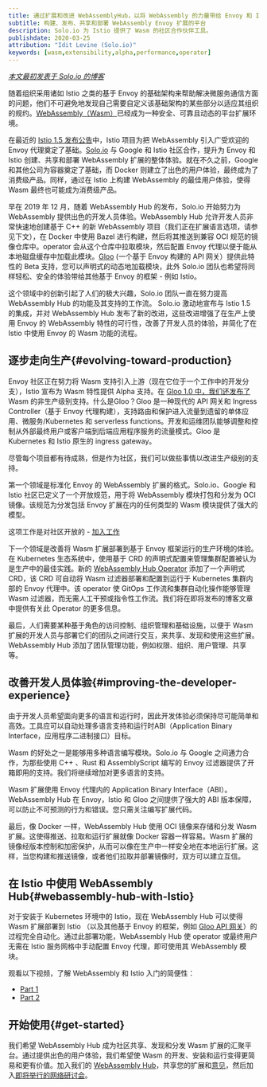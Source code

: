 ```yaml
---
title: 通过扩展和改进 WebAssemblyHub，以将 WebAssembly 的力量带给 Envoy 和 Istio
subtitle: 构建、发布、共享和部署 WebAssembly Envoy 扩展的平台
description: Solo.io 为 Istio 提供了 Wasm 的社区合作伙伴工具。
publishdate: 2020-03-25
attribution: "Idit Levine (Solo.io)"
keywords: [wasm,extensibility,alpha,performance,operator]
---
```


[*本文最初发表于 Solo.io 的博客*](https://www.solo.io/blog/an-extended-and-improved-webassembly-hub-to-helps-bring-the-power-of-webassembly-to-envoy-and-istio/)

随着组织采用诸如 Istio 之类的基于 Envoy 的基础架构来帮助解决微服务通信方面的问题，他们不可避免地发现自己需要自定义该基础架构的某些部分以适应其组织的规约。[WebAssembly（Wasm）](https://webassembly.org/)已经成为一种安全、可靠且动态的平台扩展环境。

在最近的 [Istio 1.5 发布公告](/zh/blog/2020/wasm-announce/)中，Istio 项目为把 WebAssembly 引入广受欢迎的 Envoy 代理奠定了基础。[Solo.io](https://solo.io) 与 Google 和 Istio 社区合作，提升为 Envoy 和 Istio 创建、共享和部署 WebAssembly 扩展的整体体验。就在不久之前，Google 和其他公司为容器奠定了基础，而 Docker 则建立了出色的用户体验，最终成为了消费级产品。同样，通过在 Istio 上构建 WebAssembly 的最佳用户体验，使得 Wasm 最终也可能成为消费级产品。

早在 2019 年 12 月，随着 WebAssembly Hub 的发布，Solo.io 开始努力为 WebAssembly 提供出色的开发人员体验。WebAssembly Hub 允许开发人员非常快速地创建基于 C++ 的新 WebAssembly 项目（我们正在扩展语言选项，请参见下文），在 Docker 中使用 Bazel 进行构建，然后将其推送到兼容 OCI 规范的镜像仓库中。operator 会从这个仓库中拉取模块，然后配置 Envoy 代理以便于能从本地磁盘缓存中加载此模块。[Gloo](https://docs.solo.io/gloo/latest/) (一个基于 Envoy 构建的 API 网关）提供此特性的 Beta 支持，您可以声明式的动态地加载模块，此外 Solo.io 团队也希望将同样轻松、安全的体验带给其他基于 Envoy 的框架 - 例如 Istio。

这个领域中的创新引起了人们的极大兴趣，Solo.io 团队一直在努力提高 WebAssembly Hub 的功能及其支持的工作流。 Solo.io 激动地宣布与 Istio 1.5 的集成，并对 WebAssembly Hub 发布了新的改进，这些改进增强了在生产上使用 Envoy 的 WebAssembly 特性的可行性，改善了开发人员的体验，并简化了在 Istio 中使用 Envoy 的 Wasm 功能的流程。

## 逐步走向生产{#evolving-toward-production}

Envoy 社区正在努力将 Wasm 支持引入上游（现在它位于一个工作中的开发分支），Istio 宣布为 Wasm 特性提供 Alpha 支持。在 [Gloo 1.0 中，我们还发布了](https://www.solo.io/blog/announcing-gloo-1-0-a-production-ready-envoy-based-api-gateway/) Wasm 的非生产级别支持。什么是Gloo？Gloo 是一种现代的 API 网关和 Ingress Controller（基于 Envoy 代理构建），支持路由和保护进入流量到遗留的单体应用、微服务/Kubernetes 和 serverless functions。开发和运维团队能够调整和控制从外部最终用户或客户端到后端应用程序服务的流量模式。Gloo 是 Kubernetes 和 Istio 原生的 ingress gateway。

尽管每个项目都有待成熟，但是作为社区，我们可以做些事情以改进生产级别的支持。

第一个领域是标准化 Envoy 的 WebAssembly 扩展的格式。Solo.io、Google 和 Istio 社区已定义了一个开放规范，用于将 WebAssembly 模块打包和分发为 OCI 镜像。该规范为分发包括 Envoy 扩展在内的任何类型的 Wasm 模块提供了强大的模型。

这项工作是对社区开放的 - [加入工作](https://github.com/solo-io/wasm-image-spec)

下一个领域是改善将 Wasm 扩展部署到基于 Envoy 框架运行的生产环境的体验。在 Kubernetes 生态系统中，使用基于 CRD 的声明式配置来管理集群配置被认为是生产中的最佳实践。新的 [WebAssembly Hub Operator](https://docs.solo.io/web-assembly-hub/latest/tutorial_code/wasme_operator/) 添加了一个声明式 CRD，该 CRD 可自动将 Wasm 过滤器部署和配置到运行于 Kubernetes 集群内部的 Envoy 代理中。该 operator 使 GitOps 工作流和集群自动化操作能够管理 Wasm 过滤器，而无需人工干预或指令性工作流。我们将在即将发布的博客文章中提供有关此 Operator 的更多信息。

最后，人们需要某种基于角色的访问控制、组织管理和基础设施，以便于 Wasm 扩展的开发人员与部署它们的团队之间进行交互，来共享、发现和使用这些扩展。WebAssembly Hub 添加了团队管理功能，例如权限、组织、用户管理、共享等。

## 改善开发人员体验{#improving-the-developer-experience}

由于开发人员希望面向更多的语言和运行时，因此开发体验必须保持尽可能简单和高效。工具应可以自动处理多语言支持和运行时ABI（Application Binary Interface，应用程序二进制接口）目标。

Wasm 的好处之一是能够用多种语言编写模块。Solo.io 与 Google 之间通力合作，为那些使用 C++ 、Rust 和 AssemblyScript 编写的 Envoy 过滤器提供了开箱即用的支持。我们将继续增加对更多语言的支持。

Wasm 扩展使用 Envoy 代理内的 Application Binary Interface（ABI）。WebAssembly Hub 在 Envoy，Istio 和 Gloo 之间提供了强大的 ABI 版本保障，可以防止不可预测的行为和错误。您只需关注编写扩展代码。

最后，像 Docker 一样，WebAssembly Hub 使用 OCI 镜像来存储和分发 Wasm 扩展。这使得推送、拉取和运行扩展就像 Docker 容器一样容易。Wasm 扩展的镜像经版本控制和加密保护，从而可以像在生产中一样安全地在本地运行扩展。这样，当您构建和推送镜像，或者他们拉取并部署镜像时，双方可以建立互信。

## 在 Istio 中使用 WebAssembly Hub{#webassembly-hub-with-Istio}

对于安装于 Kubernetes 环境中的 Istio，现在 WebAssembly Hub 可以使得 Wasm 扩展部署到 Istio （以及其他基于 Envoy 的框架，例如 [Gloo API 网关](https://docs.solo.io/gloo/latest/)）的过程完全自动化。通过此部署功能，WebAssembly Hub 使 operator 或最终用户无需在 Istio 服务网格中手动配置 Envoy 代理，即可使用其 WebAssembly 模块。

观看以下视频，了解 WebAssembly 和 Istio 入门的简便性：

* [Part 1](https://www.youtube.com/watch?v=-XPTGXEpUp8)
* [Part 2](https://youtu.be/vuJKRnjh1b8)

## 开始使用{#get-started}

我们希望 WebAssembly Hub 成为社区共享、发现和分发 Wasm 扩展的汇聚平台。通过提供出色的用户体验，我们希望使 Wasm 的开发、安装和运行变得更简易和更有价值。加入我们的 [WebAssembly Hub](https://webassemblyhub.io)，共享您的扩展和[意见](https://slack.solo.io)，然后加入[即将举行的网络研讨会](https://solo.zoom.us/webinar/register/WN_i8MiDTIpRxqX-BjnXbj9Xw)。

